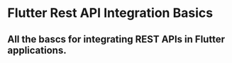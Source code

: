 # Flutter Rest API Integration Basics

## All the bascs for integrating REST APIs in Flutter applications.
